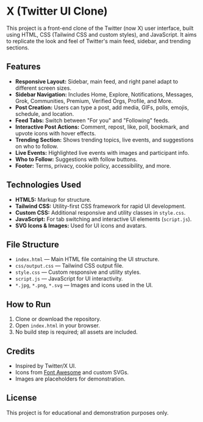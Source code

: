 # X (Twitter UI Clone)

This project is a front-end clone of the Twitter (now X) user interface, built using HTML, CSS (Tailwind CSS and custom styles), and JavaScript. It aims to replicate the look and feel of Twitter's main feed, sidebar, and trending sections.

## Features

- **Responsive Layout:** Sidebar, main feed, and right panel adapt to different screen sizes.
- **Sidebar Navigation:** Includes Home, Explore, Notifications, Messages, Grok, Communities, Premium, Verified Orgs, Profile, and More.
- **Post Creation:** Users can type a post, add media, GIFs, polls, emojis, schedule, and location.
- **Feed Tabs:** Switch between "For you" and "Following" feeds.
- **Interactive Post Actions:** Comment, repost, like, poll, bookmark, and upvote icons with hover effects.
- **Trending Section:** Shows trending topics, live events, and suggestions on who to follow.
- **Live Events:** Highlighted live events with images and participant info.
- **Who to Follow:** Suggestions with follow buttons.
- **Footer:** Terms, privacy, cookie policy, accessibility, and more.

## Technologies Used

- **HTML5:** Markup for structure.
- **Tailwind CSS:** Utility-first CSS framework for rapid UI development.
- **Custom CSS:** Additional responsive and utility classes in `style.css`.
- **JavaScript:** For tab switching and interactive UI elements (`script.js`).
- **SVG Icons & Images:** Used for UI icons and avatars.

## File Structure

- `index.html` — Main HTML file containing the UI structure.
- `css/output.css` — Tailwind CSS output file.
- `style.css` — Custom responsive and utility styles.
- `script.js` — JavaScript for UI interactivity.
- `*.jpg`, `*.png`, `*.svg` — Images and icons used in the UI.

## How to Run

1. Clone or download the repository.
2. Open `index.html` in your browser.
3. No build step is required; all assets are included.



## Credits

- Inspired by Twitter/X UI.
- Icons from [Font Awesome](https://fontawesome.com/) and custom SVGs.
- Images are placeholders for demonstration.

## License

This project is for educational and demonstration purposes only.
